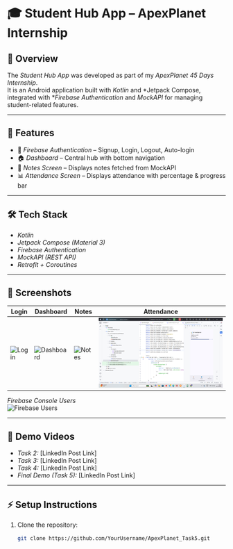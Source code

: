 # 🎓 Student Hub App – ApexPlanet Internship  

## 📌 Overview  
The *Student Hub App* was developed as part of my *ApexPlanet 45 Days Internship*.  
It is an Android application built with *Kotlin* and *Jetpack Compose, integrated with **Firebase Authentication* and *MockAPI* for managing student-related features.  

---

## 🚀 Features  
- 🔑 *Firebase Authentication* – Signup, Login, Logout, Auto-login  
- 🏠 *Dashboard* – Central hub with bottom navigation  
- 📘 *Notes Screen* – Displays notes fetched from MockAPI  
- 📊 *Attendance Screen* – Displays attendance with percentage & progress bar  

---

## 🛠 Tech Stack  
- *Kotlin*  
- *Jetpack Compose (Material 3)*  
- *Firebase Authentication*  
- *MockAPI (REST API)*  
- *Retrofit + Coroutines*  

---

## 📸 Screenshots  

| Login | Dashboard | Notes | Attendance |
|-------|-----------|-------|------------|
| ![Login](screenshots/login.png) | ![Dashboard](screenshots/dashboard.png) | ![Notes](screenshots/notes.png) | ![Attendance](https://github.com/Juluru-Madhuri/ApexPlanet_Task5/blob/main/task5_attendance.png) |

*Firebase Console Users*  
![Firebase Users](screenshots/firebase_users.png)  

---

## 🎥 Demo Videos  

- *Task 2:* [LinkedIn Post Link]  
- *Task 3:* [LinkedIn Post Link]  
- *Task 4:* [LinkedIn Post Link]  
- *Final Demo (Task 5):* [LinkedIn Post Link]  

---

## ⚡ Setup Instructions  

1. Clone the repository:  
   ```bash
   git clone https://github.com/YourUsername/ApexPlanet_Task5.git
